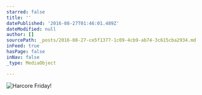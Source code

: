 ```yaml
---
starred: false
title: ''
datePublished: '2016-08-27T01:46:01.489Z'
dateModified: null
author: []
sourcePath: _posts/2016-08-27-ce5f1377-1c09-4cb9-ab74-3c615cba2934.md
inFeed: true
hasPage: false
inNav: false
_type: MediaObject

---
```

![Harcore Friday!](https://the-grid-user-content.s3-us-west-2.amazonaws.com/75625c15-49d7-4a5f-9a4d-8fc973c157f2.jpg)